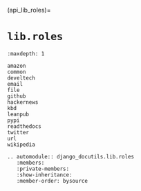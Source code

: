 (api_lib_roles)=

# `lib.roles`

```{toctree}
:maxdepth: 1

amazon
common
develtech
email
file
github
hackernews
kbd
leanpub
pypi
readthedocs
twitter
url
wikipedia
```

```{eval-rst}
.. automodule:: django_docutils.lib.roles
   :members:
   :private-members:
   :show-inheritance:
   :member-order: bysource
```
